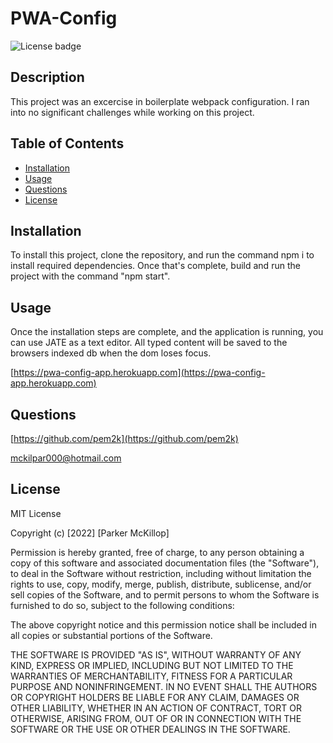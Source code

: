 # PWA-Config
![License badge](https://img.shields.io/static/v1?label=License&message=MIT&color=brightgreen)

## Description

This project was an excercise in boilerplate webpack configuration. I ran into no significant challenges while working on this project.


## Table of Contents

- [Installation](#installation)
- [Usage](#usage)
- [Questions](#questions)
- [License](#license)


## Installation

To install this project, clone the repository, and run the command npm i to install required dependencies. Once that's complete, build and run the project with the command "npm start".

## Usage

Once the installation steps are complete, and the application is running, you can use JATE as a text editor. All typed content will be saved to the browsers indexed db when the dom loses focus.

[https://pwa-config-app.herokuapp.com](https://pwa-config-app.herokuapp.com)



## Questions

[https://github.com/pem2k](https://github.com/pem2k)

[mckilpar000@hotmail.com](mailto:mckilpar000@hotmail.com)


## License
MIT License

Copyright (c) [2022] [Parker McKillop]

Permission is hereby granted, free of charge, to any person obtaining a copy
of this software and associated documentation files (the "Software"), to deal
in the Software without restriction, including without limitation the rights
to use, copy, modify, merge, publish, distribute, sublicense, and/or sell
copies of the Software, and to permit persons to whom the Software is
furnished to do so, subject to the following conditions:

The above copyright notice and this permission notice shall be included in all
copies or substantial portions of the Software.

THE SOFTWARE IS PROVIDED "AS IS", WITHOUT WARRANTY OF ANY KIND, EXPRESS OR
IMPLIED, INCLUDING BUT NOT LIMITED TO THE WARRANTIES OF MERCHANTABILITY,
FITNESS FOR A PARTICULAR PURPOSE AND NONINFRINGEMENT. IN NO EVENT SHALL THE
AUTHORS OR COPYRIGHT HOLDERS BE LIABLE FOR ANY CLAIM, DAMAGES OR OTHER
LIABILITY, WHETHER IN AN ACTION OF CONTRACT, TORT OR OTHERWISE, ARISING FROM,
OUT OF OR IN CONNECTION WITH THE SOFTWARE OR THE USE OR OTHER DEALINGS IN THE
SOFTWARE.
